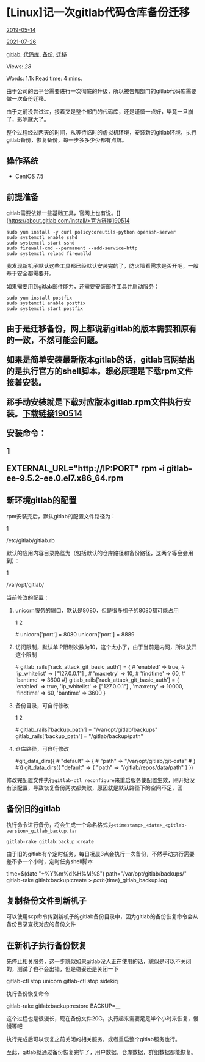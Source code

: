 \[Linux\]记一次gitlab代码仓库备份迁移
==========================

[2019-05-14](/2019/05/14/linux-%E8%AE%B0%E4%B8%80%E6%AC%A1gitlab%E4%BB%A3%E7%A0%81%E4%BB%93%E5%BA%93%E5%A4%87%E4%BB%BD%E8%BF%81%E7%A7%BB/)

[2021-07-26](/2019/05/14/linux-%E8%AE%B0%E4%B8%80%E6%AC%A1gitlab%E4%BB%A3%E7%A0%81%E4%BB%93%E5%BA%93%E5%A4%87%E4%BB%BD%E8%BF%81%E7%A7%BB/)

[gitlab](https://gaussli.com/tags/gitlab/), [代码库](https://gaussli.com/tags/%E4%BB%A3%E7%A0%81%E5%BA%93/), [备份](https://gaussli.com/tags/%E5%A4%87%E4%BB%BD/), [迁移](https://gaussli.com/tags/%E8%BF%81%E7%A7%BB/)

Views: _28_

Words: 1.1k Read time: 4 mins.

由于公司的云平台需要进行一次彻底的升级，所以被告知部门的gitlab代码库需要做一次备份迁移。

由于之前没尝试过，接着又是整个部门的代码库，还是谨慎一点好，毕竟一旦崩了，影响就大了。

整个过程经过两天的时间，从等待临时的虚拟机环境，安装新的gitlab环境，执行gitlab备份，恢复备份，每一步多多少少都有点坑。

[](# "操作系统")操作系统
----------------

*   CentOS 7.5

[](# "前提准备")前提准备
----------------

gitlab需要依赖一些基础工具，官网上也有说。[](https://about.gitlab.com/install/>官方链接190514</a></p>
<pre><code>sudo yum install -y curl policycoreutils-python openssh-server
sudo systemctl enable sshd
sudo systemctl start sshd
sudo firewall-cmd --permanent --add-service=http
sudo systemctl reload firewalld
</code></pre>
<p>我发现新机子默认这些工具都已经默认安装完的了，防火墙看需求是否开吧，一般基于安全都需要开。</p>
<p>如果需要用到gitlab邮件能力，还需要安装邮件工具并启动服务：</p>
<pre><code>sudo yum install postfix
sudo systemctl enable postfix
sudo systemctl start postfix
</code></pre>
<h2 id=)[](# "新环境gitlab的安装")新环境gitlab的安装

由于是迁移备份，网上都说新gitlab的版本需要和原有的一致，不然可能会问题。

如果是简单安装最新版本gitlab的话，gitlab官网给出的是执行官方的shell脚本，想必原理是下载rpm文件接着安装。

那手动安装就是下载对应版本gitlab.rpm文件执行安装。[下载链接190514](https://packages.gitlab.com/gitlab/gitlab-ce)

安装命令：

1

EXTERNAL\_URL="http://IP:PORT" rpm -i gitlab-ee-9.5.2-ee.0.el7.x86\_64.rpm

[](# "新环境gitlab的配置")新环境gitlab的配置
--------------------------------

rpm安装完后，默认gitlab的配置文件路径为：

1

/etc/gitlab/gitlab.rb

默认的应用内容目录路径为（包括默认的仓库路径和备份路径，这两个等会会用到）：

1

/var/opt/gitlab/

当前修改的配置：

1.  unicorn服务的端口，默认是8080，但是很多机子的8080都可能占用

    1
    2

    \# unicorn\['port'\] = 8080
    unicorn\['port'\] = 8889

2.  访问限制，默认单IP限制次数为10，这个太小了，由于当前是内网，所以放开这个限制


    \# gitlab\_rails\['rack\_attack\_git\_basic\_auth'\] = {
    \#    'enabled' => true,
    \#    'ip\_whitelist' => \["127.0.0.1"\] ,
    \#    'maxretry' => 10,
    \#    'findtime' => 60,
    \#    'bantime' => 3600
    #}
    gitlab\_rails\['rack\_attack\_git\_basic\_auth'\] = {
        'enabled' => true,
        'ip\_whitelist' => \["127.0.0.1"\] ,
        'maxretry' => 10000,
        'findtime' => 60,
        'bantime' => 3600
    }

3.  备份目录，可自行修改

    1
    2

    \# gitlab\_rails\['backup\_path'\] = "/var/opt/gitlab/backups"
    gitlab\_rails\['backup\_path'\] = "/gitlab/backup/path"

4.  仓库路径，可自行修改


    #git\_data\_dirs({
    \#    "default" => {
    \#        "path" => "/var/opt/gitlab/git-data"
    \#    }
    #})
    git\_data\_dirs({
        "default" => {
            "path" => "/gitlab/repos/data/path"
        }
    })


修改完配置文件执行`gitlab-ctl reconfigure`来重启服务使配置生效，刚开始没有该配置，导致恢复备份两次都失败，原因就是默认路径下的空间不足，囧

[](# "备份旧的gitlab")备份旧的gitlab
----------------------------

执行命令进行备份，将会生成一个命名格式为`<timestamp>_<date>_<gitlab-version>_gitlab_backup.tar`


    gitlab-rake gitlab:backup:create

由于旧的gitlab有个定时任务，每日凌晨3点会执行一次备份，不然手动执行需要差不多一个小时，定时任务shell脚本


time=$(date "+%Y%m%d%H%M%S")
path="/var/opt/gitlab/backups/"
gitlab-rake gitlab:backup:create > ${path}${time}\_gitlab\_backup.log

[](# "复制备份文件到新机子")复制备份文件到新机子
----------------------------

可以使用scp命令传到新机子的gitlab备份目录中，因为gitlab的备份恢复命令会从备份目录查找对应的备份文件

[](# "在新机子执行备份恢复")在新机子执行备份恢复
----------------------------

先停止相关服务，这一步貌似如果gitlab没人正在使用的话，貌似是可以不关闭的，测试了也不会出错，但是稳妥还是关闭一下


gitlab-ctl stop unicorn
gitlab-ctl stop sidekiq

执行备份恢复命令


gitlab-rake gitlab:backup:restore BACKUP=<timestamp>\_<date>\_<gitlab-version>

这个过程也是很漫长，现在备份文件20G，执行起来需要足足半个小时来恢复，慢慢等吧

执行完成后可以恢复之前关闭的相关服务，或者重启整个gitlab服务也行。

至此，gitlab就通过备份恢复完毕了，用户数据，仓库数据，群组数据都能恢复。
